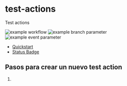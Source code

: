 # test-actions

Test actions

![example workflow](https://github.com/elingan/test-actions/actions/workflows/github-actions-demo.yaml/badge.svg)
![example branch parameter](https://github.com/elingan/test-actions/actions/workflows/actions-on-develop-branch.yaml/badge.svg?branch=develop)
![example event parameter](https://github.com/elingan/test-actions/actions/workflows/github-actions-demo.yaml/badge.svg?event=pull_request)


- [Quickstart](https://docs.github.com/en/actions/quickstart)
- [Status Badge](https://docs.github.com/en/actions/managing-workflow-runs/adding-a-workflow-status-badge)

## Pasos para crear un nuevo test action

1. 
